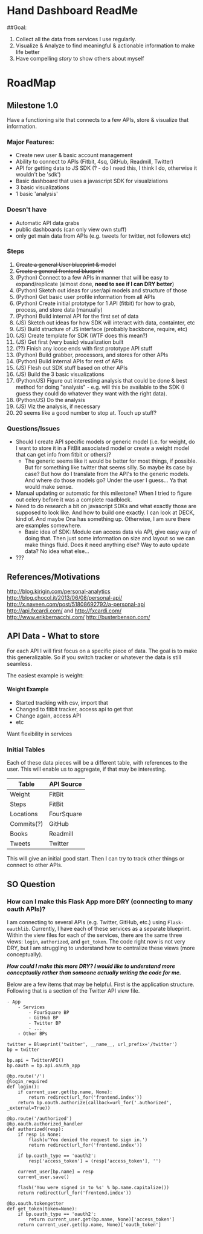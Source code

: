 
# Hand Dashboard ReadMe

##Goal:

1. Collect all the data from services I use regularly. 
2. Visualize & Analyze to find meaningful & actionable information to make life better
3. Have compelling *story* to show others about myself


# RoadMap
 
## Milestone 1.0

Have a functioning site that connects to a few APIs, store & visualize that information. 

### Major Features:

* Create new user & basic account management
* Ability to connect to APIs (Fitbit, 4sq, GitHub, Readmill, Twitter)
* API for getting data to JS SDK (? - do I need this, I think I do, otherwise it wouldn't be 'sdk')
* Basic dashboard that uses a javascript SDK for visualziations
* 3 basic visualizations
* 1 basic 'analysis'

### Doesn't have

* Automatic API data grabs
* public dashboards (can only view own stuff)
* only get main data from APIs (e.g. tweets for twitter, not followers etc)

### Steps

1. ~~Create a general User blueprint & model~~
2. ~~Create a general frontend blueprint~~
3. (Python) Connect to a few APIs in manner that will be easy to expand/replicate (almost done, **need to see if I can DRY better**)
4. (Python) Sketch out ideas for user/api models and structure of those
5. (Python) Get basic user profile information from all APIs
6. (Python) Create initial prototype for 1 API (fitbit) for how to grab, process, and store data (manually)
7. (Python) Build internal API for the first set of data
8. (JS) Sketch out ideas for how SDK will interact with data, containter, etc
9. (JS) Build structure of JS interface (probably backbone, require, etc)
10. (JS) Create template for SDK (WTF does this mean?) 
11. (JS) Get first (very basic) visualization built
12. (??) Finish any loose ends with first prototype API stuff
13. (Python) Build grabber, processors, and stores for other APIs
14. (Python) Build internal APIs for rest of APIs
15. (JS) Flesh out SDK stuff based on other APIs
16. (JS) Build the 3 basic visualizations
17. (Python/JS) Figure out interesting analysis that could be done & best method for doing "analysis" - e.g. will this be available to the SDK (I guess they could do whatever they want with the right data).
18. (Python/JS) Do the analysis
19. (JS) Viz the analysis, if necessary
20. 20 seems like a good number to stop at. Touch up stuff?

### Questions/Issues

* Should I create API specific models or generic model (i.e. for weight, do I want to store it in a FitBit associated model or create a weight model that can get info from fitbit or others)?
    * The generic seems like it would be better for most things, if possible. But for something like twitter that seems silly. So maybe its case by case? But how do I translate from the API's to the generic models. And where do those models go? Under the user I guess... Ya that would make sense.
* Manual updating or automatic for this milestone? When I tried to figure out celery before it was a complete roadblock.
* Need to do research a bit on javascript SDKs and what exactly those are supposed to look like. And how to build one exactly. I can look at DECK, kind of. And maybe Ona has something up. Otherwise, I am sure there are examples somewhere. 
    * Basic idea of SDK: Module can access data via API, give easy way of doing that. Then just some information on size and layout so we can make things fluid. Does it need anything else? Way to auto update data? No idea what else...
* ???

## References/Motivations

http://blog.kirigin.com/personal-analytics
http://blog.chocol.it/2013/06/08/personal-api/
http://x.naveen.com/post/51808692792/a-personal-api
http://api.fxcardi.com/ and http://fxcardi.com/
http://www.erikbernacchi.com/
http://busterbenson.com/

## API Data - What to store

For each API I will first focus on a specific piece of data. The goal is to make this generalizable. So if you switch tracker or whatever the data is still seamless.

The easiest example is weight:

#### Weight Example

* Started tracking with csv, import that
* Changed to fitbit tracker, access api to get that
* Change again, access API
* etc

Want flexibility in services

### Initial Tables

Each of these data pieces will be a different table, with references to the user. This will enable us to aggregate, if that may be interesting. 

| Table      | API Source |
|---|---|
| Weight     | FitBit     |
| Steps      | FitBit     |
| Locations  | FourSquare |
| Commits(?) | GitHub     |
| Books      | Readmill   |
| Tweets     | Twitter    |

This will give an initial good start. Then I can try to track other things or connect to other APIs.

## SO Question 

### How can I make this Flask App more DRY (connecting to many oauth APIs)?

I am connecting to several APIs (e.g. Twitter, GitHub, etc.) using `Flask-oauthlib`. Currently, I have each of these services as a separate blueprint. Within the view files for each of the services, there are the same three views: `login`, `authorized`, and `get_token`. The code right now is not very DRY, but I am struggling to understand how to centralize these views (more conceptually).

***How could I make this more DRY? I would like to understand more conceptually rather than someone actually writing the code for me.***

Below are a few items that may be helpful. First is the application structure. Following that is a section of the Twitter API view file.

```
- App
    - Services
        - FourSquare BP
        - GitHub BP
        - Twitter BP
        - ...
    - Other BPs

```


```
twitter = Blueprint('twitter', __name__, url_prefix='/twitter')
bp = twitter

bp.api = TwitterAPI()
bp.oauth = bp.api.oauth_app

@bp.route('/')
@login_required
def login():
    if current_user.get(bp.name, None):
        return redirect(url_for('frontend.index'))
    return bp.oauth.authorize(callback=url_for('.authorized', _external=True))

@bp.route('/authorized')
@bp.oauth.authorized_handler
def authorized(resp):
    if resp is None:
        flash(u'You denied the request to sign in.')
        return redirect(url_for('frontend.index'))
        
    if bp.oauth_type == 'oauth2':
        resp['access_token'] = (resp['access_token'], '') 

    current_user[bp.name] = resp
    current_user.save()

    flash('You were signed in to %s' % bp.name.capitalize())
    return redirect(url_for('frontend.index'))

@bp.oauth.tokengetter
def get_token(token=None):
    if bp.oauth_type == 'oauth2':
        return current_user.get(bp.name, None)['access_token']
    return current_user.get(bp.name, None)['oauth_token']
```
